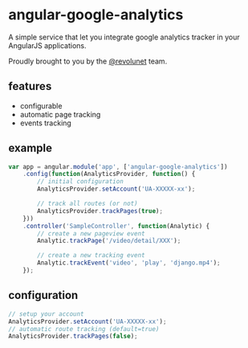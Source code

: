 # angular-google-analytics

A simple service that let you integrate google analytics tracker in your AngularJS applications.

Proudly brought to you by the [@revolunet](http://twitter.com/revolunet) team.

## features

 - configurable
 - automatic page tracking
 - events tracking

## example

```js
var app = angular.module('app', ['angular-google-analytics'])
    .config(function(AnalyticsProvider, function() {
        // initial configuration
        AnalyticsProvider.setAccount('UA-XXXXX-xx');

        // track all routes (or not)
        AnalyticsProvider.trackPages(true);
    }))
    .controller('SampleController', function(Analytic) {
        // create a new pageview event
        Analytic.trackPage('/video/detail/XXX');

        // create a new tracking event
        Analytic.trackEvent('video', 'play', 'django.mp4');
    });
```

## configuration

```js
// setup your account
AnalyticsProvider.setAccount('UA-XXXXX-xx');
// automatic route tracking (default=true)
AnalyticsProvider.trackPages(false);
```
